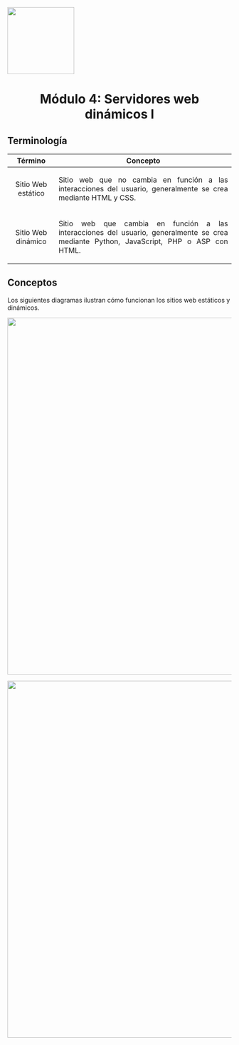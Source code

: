<p align="left">
  <img src="https://semanadelcannabis.cayetano.edu.pe/assets/img/logo-upch.png" width="150">
  <h1 align="center">Módulo 4: Servidores web dinámicos I</h1>
</p>

## Terminología

| Término  | Concepto  |
| :------------: | :------------: |
| Sitio Web estático  | <p align="justify">Sitio web que no cambia en función a las interacciones del usuario, generalmente se crea mediante HTML y CSS.</p>  |
| Sitio Web dinámico  | <p align="justify">Sitio web que cambia en función a las interacciones del usuario, generalmente se crea mediante Python, JavaScript, PHP o ASP con HTML.</p>  |

## Conceptos
Los siguientes diagramas ilustran cómo funcionan los sitios web estáticos y dinámicos.
<p align= "center">
  <img src="https://github.com/EdwinJaraOFC/CDRPersonal/assets/150296803/85d7f8bd-d73a-4960-98cf-4768375c9807" width="800">
</p>
<p align= "center">
  <img src="https://github.com/EdwinJaraOFC/CDRPersonal/assets/150296803/ea5703b9-2d2b-4cea-a659-492f6dce94b1" width="800">
</p>
